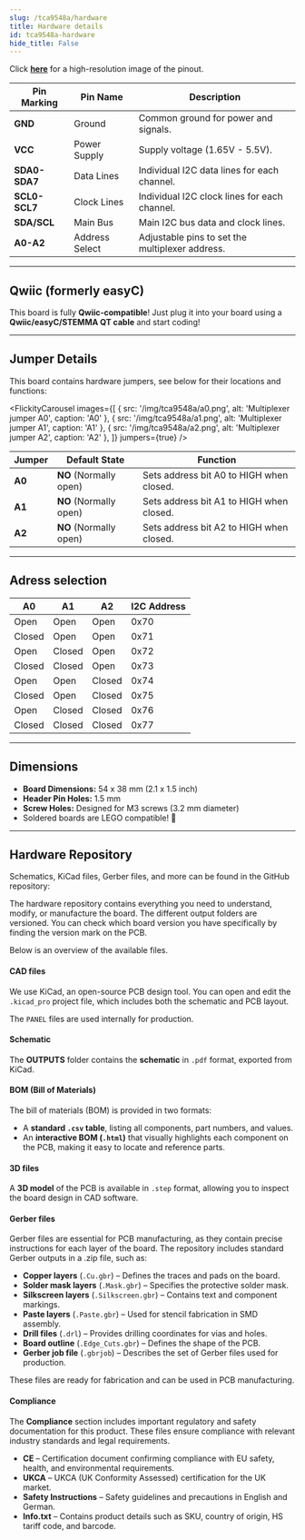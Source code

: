 ```yaml
---
slug: /tca9548a/hardware 
title: Hardware details
id: tca9548a-hardware 
hide_title: False
---
```


<CenteredImage src="/img/tca9548a/pinout.png" alt="Pinout" />

Click [**here**](/img/tca9548a/pinout.png) for a high-resolution image of the pinout.

| Pin Marking   | Pin Name       | Description                                     |
| ------------- | -------------- | ----------------------------------------------- |
| **GND**       | Ground         | Common ground for power and signals.            |
| **VCC**       | Power Supply   | Supply voltage (1.65V - 5.5V).                  |
| **SDA0-SDA7** | Data Lines     | Individual I2C data lines for each channel.     |
| **SCL0-SCL7** | Clock Lines    | Individual I2C clock lines for each channel.    |
| **SDA/SCL**   | Main Bus       | Main I2C bus data and clock lines.              |
| **A0-A2**     | Address Select | Adjustable pins to set the multiplexer address. |

---

## Qwiic (formerly easyC)

<CenteredImage src="/img/easyc_transparent.png" alt="EasyC/qwiic cable" width="550px" />

<InfoBox> This board is fully **Qwiic-compatible**! Just plug it into your board using a **Qwiic/easyC/STEMMA QT cable** and start coding! </InfoBox>

<QuickLink 
  title="Qwiic (formerly easyC) details and specifications" 
  description="Learn about hardware specifications, compatibility, and usage of the Qwiic connector." 
  url="/qwiic" 
/>

---

## Jumper Details

This board contains hardware jumpers, see below for their locations and functions:

<FlickityCarousel
images={[
{ src: '/img/tca9548a/a0.png', alt: 'Multiplexer jumper A0', caption: 'A0' },
{ src: '/img/tca9548a/a1.png', alt: 'Multiplexer jumper A1', caption: 'A1' },
{ src: '/img/tca9548a/a2.png', alt: 'Multiplexer jumper A2', caption: 'A2' },
]}
jumpers={true}
/>


| Jumper | Default State          | Function                                 |
| ------ | ---------------------- | ---------------------------------------- |
| **A0** | **NO** (Normally open) | Sets address bit A0 to HIGH when closed. |
| **A1** | **NO** (Normally open) | Sets address bit A1 to HIGH when closed. |
| **A2** | **NO** (Normally open) | Sets address bit A2 to HIGH when closed. |

---

## Adress selection

| **A0** | **A1** | **A2** | **I2C Address** |
| ------ | ------ | ------ | --------------- |
| Open   | Open   | Open   | 0x70            |
| Closed | Open   | Open   | 0x71            |
| Open   | Closed | Open   | 0x72            |
| Closed | Closed | Open   | 0x73            |
| Open   | Open   | Closed | 0x74            |
| Closed | Open   | Closed | 0x75            |
| Open   | Closed | Closed | 0x76            |
| Closed | Closed | Closed | 0x77            |


---

## Dimensions

- **Board Dimensions:** 54 x 38 mm (2.1 x 1.5 inch)
- **Header Pin Holes:** 1.5 mm
- **Screw Holes:** Designed for M3 screws (3.2 mm diameter)
- Soldered boards are LEGO compatible! 🧱

---

## Hardware Repository

Schematics, KiCad files, Gerber files, and more can be found in the GitHub repository:

<QuickLink title="I2C multiplexer TCA9548A breakout Hardware Design" 
description="GitHub hardware repository for this product" 
url="https://github.com/SolderedElectronics/I2C-multiplexer-TCA9548A-breakout-hardware-design" />

The hardware repository contains everything you need to understand, modify, or manufacture the board. The different output folders are versioned. You can check which board version you have specifically by finding the version mark on the PCB.

Below is an overview of the available files.  

#### CAD files

We use KiCad, an open-source PCB design tool. You can open and edit the `.kicad_pro` project file, which includes both the schematic and PCB layout.  

The `PANEL` files are used internally for production.  

#### Schematic

The **OUTPUTS** folder contains the **schematic** in `.pdf` format, exported from KiCad.

#### BOM (Bill of Materials)

The bill of materials (BOM) is provided in two formats:  

- A **standard `.csv` table**, listing all components, part numbers, and values.  
- An **interactive BOM (`.html`)** that visually highlights each component on the PCB, making it easy to locate and reference parts.  

#### 3D files

A **3D model** of the PCB is available in `.step` format, allowing you to inspect the board design in CAD software.  

#### Gerber files 

Gerber files are essential for PCB manufacturing, as they contain precise instructions for each layer of the board. The repository includes standard Gerber outputs in a .zip file, such as:  

- **Copper layers** (`.Cu.gbr`) – Defines the traces and pads on the board.  
- **Solder mask layers** (`.Mask.gbr`) – Specifies the protective solder mask.  
- **Silkscreen layers** (`.Silkscreen.gbr`) – Contains text and component markings.  
- **Paste layers** (`.Paste.gbr`) – Used for stencil fabrication in SMD assembly.  
- **Drill files** (`.drl`) – Provides drilling coordinates for vias and holes.  
- **Board outline** (`.Edge_Cuts.gbr`) – Defines the shape of the PCB.  
- **Gerber job file** (`.gbrjob`) – Describes the set of Gerber files used for production.  

These files are ready for fabrication and can be used in PCB manufacturing.

#### Compliance  

The **Compliance** section includes important regulatory and safety documentation for this product. These files ensure compliance with relevant industry standards and legal requirements.  

- **CE** – Certification document confirming compliance with EU safety, health, and environmental requirements.  
- **UKCA** – UKCA (UK Conformity Assessed) certification for the UK market.  
- **Safety Instructions** – Safety guidelines and precautions in English and German.
- **Info.txt** – Contains product details such as SKU, country of origin, HS tariff code, and barcode.